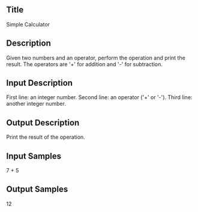 ## Title
Simple Calculator

## Description
Given two numbers and an operator, perform the operation and print the result. The operators are '+' for addition and '-' for subtraction.

## Input Description
First line: an integer number.
Second line: an operator ('+' or '-').
Third line: another integer number.

## Output Description
Print the result of the operation.

## Input Samples
7
+
5


## Output Samples
12

